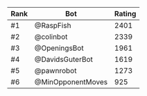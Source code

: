 Rank|Bot|Rating
---|---|---
#1|@RaspFish|2401
#2|@colinbot|2339
#3|@OpeningsBot|1961
#4|@DavidsGuterBot|1619
#5|@pawnrobot|1273
#6|@MinOpponentMoves|925
